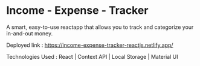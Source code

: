 # Income - Expense - Tracker

A smart, easy-to-use reactapp that allows you to track and categorize your in-and-out money.

Deployed link : https://income-expense-tracker-reactjs.netlify.app/

Technologies Used : React | Context API | Local Storage | Material UI

